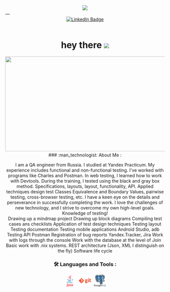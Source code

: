<div id="header" align="center">
  <img src="https://media.giphy.com/media/l2R06WPHU4ae0H4LC/giphy.gif" width="200"/>
</div>
<div height="500">
  &mdash;
  </div>
<div id="badges" align="center">
  <a href="https://www.linkedin.com/in/mger-movsisyan-0b3115231/">
    <img src="https://img.shields.io/badge/LinkedIn-blue?style=for-the-badge&logo=linkedin&logoColor=white" alt="LinkedIn Badge"/>
  </a>
</div>
<div align="center">
<img src="https://komarev.com/ghpvc/?username=your-github-username&style=flat-square&color=blue" alt=""/>
  </div>
<h1 align="center">
  hey there
  <img src="https://media.giphy.com/media/hvRJCLFzcasrR4ia7z/giphy.gif" width="30px"/>
</h1>
<div align="center">
  <img src="https://media.giphy.com/media/dWesBcTLavkZuG35MI/giphy.gif" width="600" height="300"/>
</div>
<div align="center">
### :man_technologist: About Me :

I am a QA engineer from Russia.
I studied at Yandex Practicum. My experience includes functional and non-functional testing. I've worked with
programs like Charles and Postman. In web testing, I learned how to work with Devtools. During the training, I tested
using the black and gray box method. Specifications, layouts, layout, functionality, API. Applied techniques design
test Classes Equivalence and Boundary Values, pairwise testing, cross-browser testing, etc. I have a keen eye on the
details and perseverance in successfully completing the work. I love the challenges of new technology, and I strive
to overcome my own high-level goals.
Knowledge of testing!  
Drawing up a mindmap project
Drawing up block diagrams
Compiling test cases ans checklists
Application of test design techniques
Testing layout
Testing documentation
Testing mobile applications Android Studio, adb
Testing API Postman
Registration of bug reports Yandex.Tracker, Jira
Work with logs through the console
Work with the database at the level of Join
Basic work with .nix systems. REST architecture (Json, XML I distinguish on the fly)
Software life cycle


### :hammer_and_wrench: Languages and Tools :
  </div>
<div align="center">
  <img src="https://github.com/devicons/devicon/blob/master/icons/java/java-original-wordmark.svg" title="Java" alt="Java" width="40" height="40"/>&nbsp;
  <img src="https://github.com/devicons/devicon/blob/master/icons/git/git-plain-wordmark.svg" title="React" alt="React" width="40" height="40"/>&nbsp;
  <img src="https://github.com/devicons/devicon/blob/master/icons/postgresql/postgresql-original-wordmark.svg" title="Spring" alt="Spring" width="40" height="40"/>
</div>
